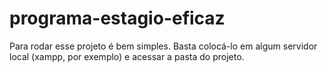 # programa-estagio-eficaz
Para rodar esse projeto é bem simples.
Basta colocá-lo em algum servidor local (xampp, por exemplo) e acessar a pasta do projeto.